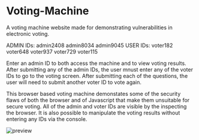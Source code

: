 # Voting-Machine
A voting machine website made for demonstrating vulnerabilities in electronic voting.

ADMIN IDs: admin2408    admin8034    admin9045
USER IDs:  voter182    voter648    voter937    voter729    voter115

Enter an admin ID to both access the machine and to view voting results.
After submitting any of the admin IDs, the user mnust enter any of the voter IDs to go to the voting screen.
After submitting each of the questions, the user will need to submit another voter ID to vote again.

This browser based voting machine demonstates some of the security flaws of both the browser and of Javascript that make them unsuitable for secure voting. All of the admin and voter IDs are visible by the inspecting the browser. It is also possible to manipulate the voting results without entering any IDs via the console.

![preview](https://user-images.githubusercontent.com/6784351/119856888-b000fc00-bed8-11eb-8f99-97c9571a3131.png)
